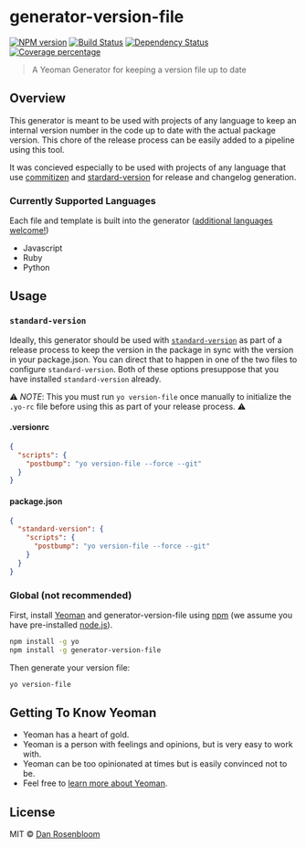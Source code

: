 # generator-version-file
[![NPM version][npm-image]][npm-url] [![Build Status][travis-image]][travis-url] [![Dependency Status][daviddm-image]][daviddm-url] [![Coverage percentage][coveralls-image]][coveralls-url]
> A Yeoman Generator for keeping a version file up to date

## Overview

This generator is meant to be used with projects of any language to keep an internal version number in the code up to date with the actual package version. This chore of the release process can be easily added to a pipeline using this tool.

It was concieved especially to be used with projects of any language that use [commitizen](https://commitizen.github.io/cz-cli/) and [stardard-version](https://github.com/conventional-changelog/standard-version) for release and changelog generation.

### Currently Supported Languages
Each file and template is built into the generator ([additional languages welcome!](https://github.com/flyinbutrs/generator-version-file/pulls))

* Javascript
* Ruby
* Python

## Usage
### `standard-version`

Ideally, this generator should be used with [`standard-version`](https://github.com/conventional-changelog/standard-version) as part of a release process to keep the version in the package in sync with the version in your package.json. You can direct that to happen in one of the two files to configure `standard-version`. Both of these options presuppose that you have installed `standard-version` already.

:warning: *NOTE*: This you must run `yo version-file` once manually to initialize the `.yo-rc` file before using this as part of your release process. :warning:

#### .versionrc

```json
{
  "scripts": {
    "postbump": "yo version-file --force --git"
  }
}
```

#### package.json

```json
{
  "standard-version": {
    "scripts": {
      "postbump": "yo version-file --force --git"
    }
  }
}
```

### Global (not recommended)

First, install [Yeoman](http://yeoman.io) and generator-version-file using [npm](https://www.npmjs.com/) (we assume you have pre-installed [node.js](https://nodejs.org/)).

```bash
npm install -g yo
npm install -g generator-version-file
```

Then generate your version file:

```bash
yo version-file
```

## Getting To Know Yeoman

 * Yeoman has a heart of gold.
 * Yeoman is a person with feelings and opinions, but is very easy to work with.
 * Yeoman can be too opinionated at times but is easily convinced not to be.
 * Feel free to [learn more about Yeoman](http://yeoman.io/).

## License

MIT © [Dan Rosenbloom](https://github.com/flyinbutrs/)


[npm-image]: https://badge.fury.io/js/generator-version-file.svg
[npm-url]: https://npmjs.org/package/generator-version-file
[travis-image]: https://travis-ci.org/flyinbutrs/generator-version-file.svg?branch=master
[travis-url]: https://travis-ci.org/flyinbutrs/generator-version-file
[daviddm-image]: https://david-dm.org/flyinbutrs/generator-version-file.svg?theme=shields.io
[daviddm-url]: https://david-dm.org/flyinbutrs/generator-version-file
[coveralls-image]: https://coveralls.io/repos/flyinbutrs/generator-version-file/badge.svg
[coveralls-url]: https://coveralls.io/r/flyinbutrs/generator-version-file
